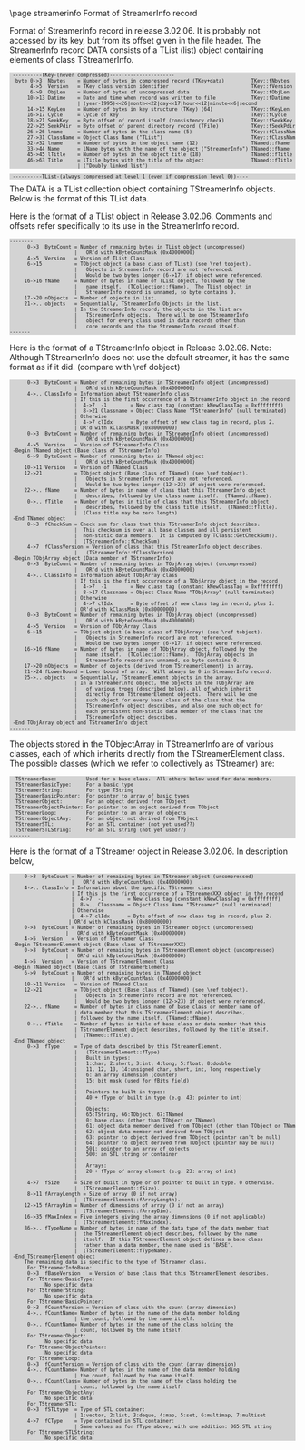 \page streamerinfo Format of StreamerInfo record

Format of StreamerInfo record in release 3.02.06.
It is probably not accessed by its key, but from its offset given in the file header.
The StreamerInfo record DATA consists of a TList (list) object containing elements
of class TStreamerInfo.

<div style="background-color: lightgrey; font-size: 0.9vw;"><pre>
 ----------TKey-(never compressed)----------------------
  byte 0->3  Nbytes    = Number of bytes in compressed record (TKey+data)         TKey::fNbytes
       4->5  Version   = TKey class version identifier                            TKey::fVersion
       6->9  ObjLen    = Number of bytes of uncompressed data                     TKey::fObjLen
      10->13 Datime    = Date and time when record was written to file            TKey::fDatime
                       | (year-1995)<<26|month<<22|day<<17|hour<<12|minute<<6|second
      14->15 KeyLen    = Number of bytes in key structure (TKey) (64)             TKey::fKeyLen
      16->17 Cycle     = Cycle of key                                             TKey::fCycle
      18->21 SeekKey   = Byte offset of record itself (consistency check)         TKey::fSeekKey
      22->25 SeekPdir  = Byte offset of parent directory record (TFile)           TKey::fSeekPdir
      26->26 lname     = Number of bytes in the class name (5)                    TKey::fClassName
      27->31 ClassName = Object Class Name ("TList")                              TKey::fClassName
      32->32 lname     = Number of bytes in the object name (12)                  TNamed::fName
      33->44 Name      = lName bytes with the name of the object ("StreamerInfo") TNamed::fName
      45->45 lTitle    = Number of bytes in the object title (18)                 TNamed::fTitle
      46->63 Title     = lTitle bytes with the title of the object                TNamed::fTitle
                       | ("Doubly linked list")
</pre></div>

<div style="background-color: lightgrey; font-size: 0.9vw;"><pre>
 ----------TList-(always compressed at level 1 (even if compression level 0))----
</pre></div>
 The DATA is a TList collection object containing TStreamerInfo objects.
 Below is the format of this TList data.

 Here is the format of a TList object in Release 3.02.06.
 Comments and offsets refer specifically to its use in the StreamerInfo record.

<div style="background-color: lightgrey; font-size: 0.9vw;"><pre>
--------
      0->3  ByteCount = Number of remaining bytes in TList object (uncompressed)
                      |   OR'd with kByteCountMask (0x40000000)
      4->5  Version   = Version of TList Class
      6->15           = TObject object (a base class of TList) (see \ref tobject).
                      |   Objects in StreamerInfo record are not referenced.
                      |   Would be two bytes longer (6->17) if object were referenced.
     16->16 fName     = Number of bytes in name of TList object, followed by the
                      |   name itself.  (TCollection::fName).  The TList object in
                      |   StreamerInfo record is unnamed, so byte contains 0.
     17->20 nObjects  = Number of objects in list.
     21->.. objects   = Sequentially, TStreamerInfo Objects in the list.
                      | In the StreamerInfo record, the objects in the list are
                      |   TStreamerInfo objects.  There will be one TStreamerInfo
                      |   object for every class used in data records other than
                      |   core records and the the StreamerInfo record itself.
-------
</pre></div>

 Here is the format of a TStreamerInfo object in Release 3.02.06.
 Note: Although TStreamerInfo does not use the default streamer, it has the same
 format as if it did.  (compare with \ref dobject)

<div style="background-color: lightgrey; font-size: 0.9vw;"><pre>
      0->3  ByteCount = Number of remaining bytes in TStreamerInfo object (uncompressed)
                      |   OR'd with kByteCountMask (0x40000000)
      4->.. ClassInfo = Information about TStreamerInfo class
                      | If this is the first occurrence of a TStreamerInfo object in the record
                      |  4->7  -1        = New class tag (constant kNewClassTag = 0xffffffff)
                      |  8->21 Classname = Object Class Name "TStreamerInfo" (null terminated)
                      | Otherwise
                      |  4->7 clIdx      = Byte offset of new class tag in record, plus 2.
                      | OR'd with kClassMask (0x80000000)
      0->3  ByteCount = Number of remaining bytes in TStreamerInfo object (uncompressed)
                      |   OR'd with kByteCountMask (0x40000000)
      4->5  Version   = Version of TStreamerInfo Class
 -Begin TNamed object (Base class of TStreamerInfo)
      6->9  ByteCount = Number of remaining bytes in TNamed object
                      |   OR'd with kByteCountMask (0x40000000)
     10->11 Version   = Version of TNamed Class
     12->21           = TObject object (Base class of TNamed) (see \ref tobject).
                      |   Objects in StreamerInfo record are not referenced.
                      |   Would be two bytes longer (12->23) if object were referenced.
     22->.. fName     = Number of bytes in name of class that this TStreamerInfo object
                      |   describes, followed by the class name itself.  (TNamed::fName).
      0->.. fTitle    = Number of bytes in title of class that this TStreamerInfo object
                      |   describes, followed by the class title itself.  (TNamed::fTitle).
                      |  (Class title may be zero length)
 -End TNamed object
      0->3  fCheckSum = Check sum for class that this TStreamerInfo object describes.
                      |  This checksum is over all base classes and all persistent
                      |  non-static data members.  It is computed by TClass::GetCheckSum().
                      |  (TStreamerInfo::fCheckSum)
      4->7  fClassVersion = Version of class that this TStreamerInfo object describes.
                      |   (TStreamerInfo::fClassVersion)
 -Begin TObjArray object (Data member of TStreamerInfo)
      0->3  ByteCount = Number of remaining bytes in TObjArray object (uncompressed)
                      |   OR'd with kByteCountMask (0x40000000)
      4->.. ClassInfo = Information about TObjArray class
                      | If this is the first occurrence of a TObjArray object in the record
                      |  4->7  -1        = New class tag (constant kNewClassTag = 0xffffffff)
                      |  8->17 Classname = Object Class Name "TObjArray" (null terminated)
                      | Otherwise
                      |  4->7 clIdx      = Byte offset of new class tag in record, plus 2.
                      | OR'd with kClassMask (0x80000000)
      0->3  ByteCount = Number of remaining bytes in TObjArray object (uncompressed)
                      |   OR'd with kByteCountMask (0x40000000)
      4->5  Version   = Version of TObjArray Class
      6->15           = TObject object (a base class of TObjArray) (see \ref tobject).
                      |   Objects in StreamerInfo record are not referenced.
                      |   Would be two bytes longer (6->17) if object were referenced.
     16->16 fName     = Number of bytes in name of TObjArray object, followed by the
                      |   name itself.  (TCollection::fName).  TObjArray objects in
                      |   StreamerInfo record are unnamed, so byte contains 0.
     17->20 nObjects  = Number of objects (derived from TStreamerElement) in array.
     21->24 fLowerBound = Lower bound of array.  Will always be 0 in StreamerInfo record.
     25->.. objects   = Sequentially, TStreamerElement objects in the array.
                      | In a TStreamerInfo object, the objects in the TObjArray are
                      |   of various types (described below), all of which inherit
                      |   directly from TStreamerElement objects.  There will be one
                      |   such object for every base class of the class that the
                      |   TStreamerInfo object describes, and also one such object for
                      |   each persistent non-static data member of the class that the
                      |   TStreamerInfo object describes.
 -End TObjArray object and TStreamerInfo object
-------
</pre></div>

  The objects stored in the TObjectArray in TStreamerInfo are of various classes, each of
     which inherits directly from the TStreamerElement class.  The possible classes (which
     we refer to collectively as TStreamer<XXX>) are:

<div style="background-color: lightgrey; font-size: 0.9vw;"><pre>
  TStreamerBase:          Used for a base class.  All others below used for data members.
  TStreamerBasicType:     For a basic type
  TStreamerString:        For type TString
  TStreamerBasicPointer:  For pointer to array of basic types
  TStreamerObject:        For an object derived from TObject
  TStreamerObjectPointer: For pointer to an object derived from TObject
  TStreamerLoop:          For pointer to an array of objects
  TStreamerObjectAny:     For an object not derived from TObject
  TStreamerSTL:           For an STL container (not yet used??)
  TStreamerSTLString:     For an STL string (not yet used??)
-------
</pre></div>

 Here is the format of a TStreamer<XXX> object in Release 3.02.06.
 In description below,

<div style="background-color: lightgrey; font-size: 0.9vw;"><pre>
     0->3  ByteCount = Number of remaining bytes in TStreamer<XXX> object (uncompressed)
                     |   OR'd with kByteCountMask (0x40000000)
     4->.. ClassInfo = Information about the specific TStreamer<XXX> class
                     | If this is the first occurrence of a TStreamerXXX object in the record
                     |  4->7  -1        = New class tag (constant kNewClassTag = 0xffffffff)
                     |  8->.. Classname = Object Class Name "TStreamer<XXX>" (null terminated)
                     | Otherwise
                     |  4->7 clIdx      = Byte offset of new class tag in record, plus 2.
                    | OR'd with kClassMask (0x80000000)
     0->3  ByteCount = Number of remaining bytes in TStreamer<XXX> object (uncompressed)
                   |   OR'd with kByteCountMask (0x40000000)
     4->5  Version   = Version of TStreamer<XXX> Class
 -Begin TStreamerElement object (Base class of TStreamerXXX)
     0->3  ByteCount = Number of remaining bytes in TStreamerElement object (uncompressed)
                   |   OR'd with kByteCountMask (0x40000000)
     4->5  Version   = Version of TStreamerElement Class
 -Begin TNamed object (Base class of TStreamerElement)
     6->9  ByteCount = Number of remaining bytes in TNamed object
                     |   OR'd with kByteCountMask (0x40000000)
     10->11 Version   = Version of TNamed Class
     12->21           = TObject object (Base class of TNamed) (see \ref tobject).
                      |   Objects in StreamerInfo record are not referenced.
                      |   Would be two bytes longer (12->23) if object were referenced.
     22->.. fName     = Number of bytes in class name of base class or member name of
                      | data member that this TStreamerElement object describes,
                      | followed by the name itself. (TNamed::fName).
      0->.. fTitle    = Number of bytes in title of base class or data member that this
                      | TStreamerElement object describes, followed by the title itself.
                      |  (TNamed::fTitle).
 -End TNamed object
      0->3  fType     = Type of data described by this TStreamerElement.
                      |   (TStreamerElement::fType)
                      |   Built in types:
                      |   1:char, 2:short, 3:int, 4:long, 5:float, 8:double
                      |   11, 12, 13, 14:unsigned char, short, int, long respectively
                      |   6: an array dimension (counter)
                      |   15: bit mask (used for fBits field)
                      |
                      |   Pointers to built in types:
                      |   40 + fType of built in type (e.g. 43: pointer to int)
                      |
                      |   Objects:
                      |   65:TString, 66:TObject, 67:TNamed
                      |   0: base class (other than TObject or TNamed)
                      |   61: object data member derived from TObject (other than TObject or TNamed)
                      |   62: object data member not derived from TObject
                      |   63: pointer to object derived from TObject (pointer can't be null)
                      |   64: pointer to object derived from TObject (pointer may be null)
                      |   501: pointer to an array of objects
                      |   500: an STL string or container
                      |
                      |   Arrays:
                      |   20 + fType of array element (e.g. 23: array of int)
                      |
      4->7  fSize     = Size of built in type or of pointer to built in type. 0 otherwise.
                      |  (TStreamerElement::fSize).
      8->11 fArrayLength = Size of array (0 if not array)
                      |  (TStreamerElement::fArrayLength).
     12->15 fArrayDim = Number of dimensions of array (0 if not an array)
                      |  (TStreamerElement::fArrayDim).
     16->35 fMaxIndex = Five integers giving the array dimensions (0 if not applicable)
                      |  (TStreamerElement::fMaxIndex).
     36->.. fTypeName = Number of bytes in name of the data type of the data member that
                      |  the TStreamerElement object describes, followed by the name
                      |  itself.  If this TStreamerElement object defines a base class
                      |  rather than a data member, the name used is 'BASE'.
                      |  (TStreamerElement::fTypeName).
 -End TStreamerElement object
     The remaining data is specific to the type of TStreamer<XXX> class.
      For TStreamerInfoBase:
      0->3  fBaseVersion   = Version of base class that this TStreamerElement describes.
      For TStreamerBasicType:
            No specific data
      For TStreamerString:
            No specific data
      For TStreamerBasicPointer:
      0->3  fCountVersion = Version of class with the count (array dimension)
      4->.. fCountName= Number of bytes in the name of the data member holding
                      | the count, followed by the name itself.
      0->.. fCountName= Number of bytes in the name of the class holding the
                      | count, followed by the name itself.
      For TStreamerObject:
            No specific data
      For TStreamerObjectPointer:
            No specific data
      For TStreamerLoop:
      0->3  fCountVersion = Version of class with the count (array dimension)
      4->.. fCountName= Number of bytes in the name of the data member holding
                      | the count, followed by the name itself.
      0->.. fCountClass= Number of bytes in the name of the class holding the
                      | count, followed by the name itself.
      For TStreamerObjectAny:
            No specific data
      For TStreamerSTL:
      0->3  fSTLtype  = Type of STL container:
                      | 1:vector, 2:list, 3:deque, 4:map, 5:set, 6:multimap, 7:multiset
      4->7  fCType    = Type contained in STL container:
                      | Same values as for fType above, with one addition: 365:STL string
      For TStreamerSTLString:
            No specific data
</pre></div>
